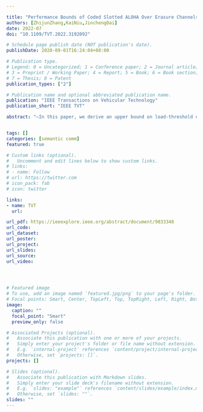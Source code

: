 ```yaml
---

title: "Performance Bounds of Coded Slotted ALOHA Over Erasure Channels"
authors: [ZhijunZhang,KaiNiu,JinchengDai]
date: 2022-07
doi: "10.1109/TVT.2022.3192092"

# Schedule page publish date (NOT publication's date).
publishDate: 2020-09-01T16:24:04+08:00

# Publication type.
# Legend: 0 = Uncategorized; 1 = Conference paper; 2 = Journal article;
# 3 = Preprint / Working Paper; 4 = Report; 5 = Book; 6 = Book section;
# 7 = Thesis; 8 = Patent
publication_types: ["2"]

# Publication name and optional abbreviated publication name.
publication: "IEEE Transactions on Vehicular Technology"
publication_short: "IEEE TVT"

abstract: "—In this paper, we derive an upper bound on load-threshold of coded slotted ALOHA (CSA) for slot erasure channel (SEC) and that for packet erasure channel (PEC), respectively. In SEC, by exploiting the analogy between Gaussian elimination of solving linear equations and the iterative successive interference-cancellation (SIC) decoding procedure of CSA, we derive the upper performance bound for SEC. Subsequently, in PEC, utilizing density evolution to track the average probability of packet-decoded failure within the SIC decoding process, we obtain the upper bound for PEC. Moreover, we propose a numerical search algorithm of these bounds under a given calculating precision. The numerical results indicate that the asymptotic upper limit on load-threshold of CSA over SEC is always less than that over PEC with any given erasure probability and average transmission rate."


tags: []
categories: [semantic comm]
featured: true

# Custom links (optional).
#   Uncomment and edit lines below to show custom links.
# links:
# - name: Follow
# url: https://twitter.com
# icon_pack: fab
# icon: twitter

links:
- name: TVT
  url: 

url_pdf: https://ieeexplore.ieee.org/abstract/document/9833348
url_code: 
url_dataset:
url_poster:
url_project: 
url_slides:
url_source: 
url_video:




# Featured image
# To use, add an image named `featured.jpg/png` to your page's folder. 
# Focal points: Smart, Center, TopLeft, Top, TopRight, Left, Right, BottomLeft, Bottom, BottomRight.
image:
  caption: ""
  focal_point: "Smart"
  preview_only: false

# Associated Projects (optional).
#   Associate this publication with one or more of your projects.
#   Simply enter your project's folder or file name without extension.
#   E.g. `internal-project` references `content/project/internal-project/index.md`.
#   Otherwise, set `projects: []`.
projects: []

# Slides (optional).
#   Associate this publication with Markdown slides.
#   Simply enter your slide deck's filename without extension.
#   E.g. `slides: "example"` references `content/slides/example/index.md`.
#   Otherwise, set `slides: ""`.
slides: ""
---
```

